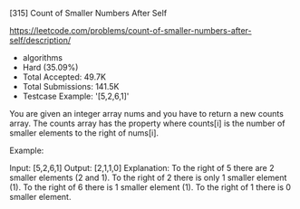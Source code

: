 [315] Count of Smaller Numbers After Self  

https://leetcode.com/problems/count-of-smaller-numbers-after-self/description/

* algorithms
* Hard (35.09%)
* Total Accepted:    49.7K
* Total Submissions: 141.5K
* Testcase Example:  '[5,2,6,1]'

You are given an integer array nums and you have to return a new counts array. The counts array has the property where counts[i] is the number of smaller elements to the right of nums[i].

Example:


Input: [5,2,6,1]
Output: [2,1,1,0] 
Explanation:
To the right of 5 there are 2 smaller elements (2 and 1).
To the right of 2 there is only 1 smaller element (1).
To the right of 6 there is 1 smaller element (1).
To the right of 1 there is 0 smaller element.


